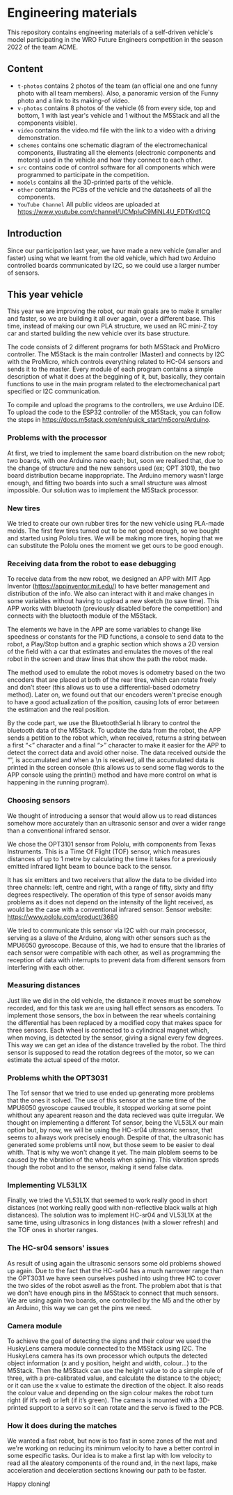 Engineering materials
====

This repository contains engineering materials of a self-driven vehicle's model participating in the WRO Future Engineers competition in the season 2022 of the team ACME.

## Content

* `t-photos` contains 2 photos of the team (an official one and one funny photo with all team members). Also, a panoramic version of the Funny photo and a link to its making-of video.
* `v-photos` contains 8 photos of the vehicle (6 from every side, top and bottom, 1 with last year's vehicle and 1 without the M5Stack and all the components visible).
* `video` contains the video.md file with the link to a video with a driving demonstration.
* `schemes` contains one schematic diagram of the electromechanical components, illustrating all the elements (electronic components and motors) used in the vehicle and how they connect to each other.
* `src` contains code of control software for all components which were programmed to participate in the competition.
* `models` contains all the 3D-printed parts of the vehicle. 
* `other` contains the PCBs of the vehicle and the datasheets of all the components.
* `YouTube Channel` All public videos are uploaded at https://www.youtube.com/channel/UCMpIuC9MiNL4U_FDTKrd1CQ
 
## Introduction
 
Since our participation last year, we have made a new vehicle (smaller and faster) using what we learnt from the old vehicle, which had two Arduino controlled boards communicated by I2C, so we could use a larger number of sensors.



## This year vehicle

This year we are improving the robot, our main goals are to make it smaller and faster, so we are building it all over again, over a different base. This time, instead of making our own PLA structure, we used an RC mini-Z toy car and started building the new vehicle over its base structure.

The code consists of 2 different programs for both M5Stack and ProMicro controller. The M5Stack is the main controller (Master) and connects by I2C with the ProMicro, which controls everything related to HC-04 sensors and sends it to the master. Every module of each program contains a simple description of what it does at the beggining of it, but, basically, they contain functions to use in the main program related to the electromechanical part specified or I2C communication.

To compile and upload the programs to the controllers, we use Arduino IDE. To upload the code to the ESP32 controller of the M5Stack, you can follow the steps in https://docs.m5stack.com/en/quick_start/m5core/Arduino.



### Problems with the processor

At first, we tried to implement the same board distribution on the new robot; two boards, with one Arduino nano each; but, soon we realised that, due to the change of structure and the new sensors used (ex; OPT 3101), the two board distribution became inappropriate.
The Arduino memory wasn’t large enough, and fitting two boards into such a small structure was almost impossible. Our solution was to implement the M5Stack processor.

### New tires

We tried to create our own rubber tires for the new vehicle using PLA-made molds. The first few tires turned out to be not good enough, so we bought and started using Pololu tires. We will be making more tires, hoping that we can substitute the Pololu ones the moment we get ours to be good enough.

### Receiving data from the robot to ease debugging
 
To receive data from the new robot, we designed an APP with MIT App Inventor (https://appinventor.mit.edu/) to have better management and distribution of the info. We also can interact with it and make changes in some variables without having to upload a new sketch (to save time). This APP works with bluetooth (previously disabled before the competition) and connects with the bluetooth module of the M5Stack. 
 
The elements we have in the APP are some variables to change like speedness or constants for the PID functions, a console to send data to the robot, a Play/Stop button and a graphic section which shows a 2D version of the field with a car that estimates and emulates the moves of the real robot in the screen and draw lines that show the path the robot made. 
 
The method used to emulate the robot moves is odometry based on the two encoders that are placed at both of the rear tires, which can rotate freely and don’t steer (this allows us to use a differential-based odometry method). Later on, we found out that our encoders weren't precise enough to have a good actualization of the position, causing lots of error between the estimation and the real position. 
 
By the code part, we use the BluetoothSerial.h library to control the bluetooth data of the M5Stack. To update the data from the robot, the APP sends a petition to the robot which, when received, returns a string between a first “<” character and a final “>” character to make it easier for the APP to detect the correct data and avoid other noise. The data received outside the “<string>”, is accumulated and when a \n is received, all the accumulated data is printed in the screen console (this allows us to send some flag words to the APP console using the println() method and have more control on what is happening in the running program).
 
### Choosing sensors
 
We thought of introducing a sensor that would allow us to read distances somehow more accurately than an ultrasonic sensor and over a wider range than a conventional infrared sensor.
 
We chose the OPT3101 sensor from Pololu, with components from Texas Instruments. This is a Time Of Flight (TOF) sensor, which measures distances of up to 1 metre by calculating the time it takes for a previously emitted infrared light beam to bounce back to the sensor.
 
It has six emitters and two receivers that allow the data to be divided into three channels: left, centre and right, with a range of fifty, sixty and fifty degrees respectively.
The operation of this type of sensor avoids many problems as it does not depend on the intensity of the light received, as would be the case with a conventional infrared sensor.
Sensor website:
https://www.pololu.com/product/3680
 
We tried to communicate this sensor via I2C with our main processor, serving as a slave of the Arduino, along with other sensors such as the MPU6050 gyroscope.
Because of this, we had to ensure that the libraries of each sensor were compatible with each other, as well as programming the reception of data with interrupts to prevent data from different sensors from interfering with each other.


### Measuring distances
Just like we did in the old vehicle, the distance it moves must be somehow recorded, and for this task we are using hall effect sensors as encoders. To implement those sensors, the box in between the rear wheels containing the differential has been replaced by a modified copy that makes space for three sensors.
Each wheel is connected to a cylindrical magnet which, when moving, is detected by the sensor, giving a signal every few degrees. This way we can get an idea of the distance travelled by the robot. The third sensor is supposed to read the rotation degrees of the motor, so we can estimate the actual speed of the motor.


### Problems whith the OPT3031
The Tof sensor that we tried to use ended up generating more problems that the ones it solved.
The use of this sensor at the same time of the MPU6050 gyroscope caused trouble, it stopped working at some point whithout any apearent reason and the data recieved was quite irregular.
We thought on implementing a different Tof sensor, being the VL53LX our main option but, by now, we will be using the HC-sr04 ultrasonic sensor, that seems to allways work precisely enough. 
Despite of that, the ultrasonic has generated some problems until now, but those seem to be easier to deal whith. That is why we won't change it yet.
The main ploblem seems to be caused by the vibration of the wheels when spining. This vibration spreds though the robot and to the sensor, making it send false data.

### Implementing VL53L1X

Finally, we tried the VL53L1X that seemed to work really good in short distances (not working really good with non-reflective black walls at high distances). The solution was to implement HC-sr04 and VL53L1X at the same time, using ultrasonics in long distances (with a slower refresh) and the TOF ones in shorter ranges.

### The HC-sr04 sensors' issues
As result of using again the ultrasonic sensors some old problems showed up again. Due to the fact that the HC-sr04 has a much narrower range than the OPT3031 we have seen ourselves pushed into using three HC to cover the two sides of the robot aswell as the front. The problem abot that is that we don't have enough pins in the M5Stack to connect that much sensors.
We are using again two boards, one controlled by the M5 and the other by an Arduino, this way we can get the pins we need.

### Camera module
To achieve the goal of detecting the signs and their colour we used the HuskyLens camera module connected to the M5Stack using I2C. The HuskyLens camera has its own processor which outputs the detected object information (x and y position, height and width, colour…) to the M5Stack. Then the M5Stack can use the height value to do a simple rule of three, with a pre-calibrated value, and calculate the distance to the object; or it can use the x value to estimate the direction of the object. It also reads the colour value and depending on the sign colour makes the robot turn right (if it’s red) or left (if it’s green). The camera is mounted with a 3D-printed support to a servo so it can rotate and the servo is fixed to the PCB.

### How it does during the matches

We wanted a fast robot, but now is too fast in some zones of the mat and we're working on reducing its minimum velocity to have a better control in some especific tasks. Our idea is to make a first lap with low velocity to read all the aleatory components of the round and, in the next laps, make acceleration and deceleration sections knowing our path to be faster.

Happy cloning!

